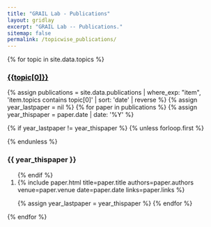 ```yaml
---
title: "GRAIL Lab - Publications"
layout: gridlay
excerpt: "GRAIL Lab -- Publications."
sitemap: false
permalink: /topicwise_publications/
---
```


{% for topic in site.data.topics %}
<h3 id="{{topic[1].url}}"><a href="#{{topic[1].url}}" style="color:#000000">{{topic[0]}}</a></h3>
{% assign publications = site.data.publications | where_exp: "item", 'item.topics contains topic[0]' | sort: 'date' | reverse %}
{% assign year_lastpaper = nil %}
{% for paper in publications %}
{% assign year_thispaper = paper.date | date: '%Y' %}

{% if year_lastpaper != year_thispaper %}
{% unless forloop.first %}
</ol>
{% endunless %}
<h3>{{ year_thispaper }}</h3>
<ol reversed start="{{ forloop.rindex }}">
{% endif %}

<li>
{% include paper.html
    title=paper.title
    authors=paper.authors
    venue=paper.venue
    date=paper.date
    links=paper.links
%}
</li>

{% assign year_lastpaper = year_thispaper %}
{% endfor %}
</ol>
{% endfor %}
